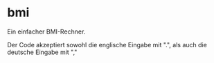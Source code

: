 # bmi
Ein einfacher BMI-Rechner.

Der Code akzeptiert sowohl die englische Eingabe mit ".", als auch die deutsche Eingabe mit ","
